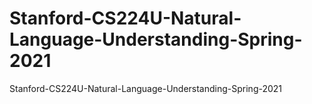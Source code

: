 # Stanford-CS224U-Natural-Language-Understanding-Spring-2021
Stanford-CS224U-Natural-Language-Understanding-Spring-2021
